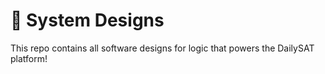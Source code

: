 # 🧠 System Designs 

This repo contains all software designs for logic that powers the DailySAT platform! 

